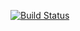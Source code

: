 [![Build Status](https://ci.consulo.io/job/consulo-images/badge/icon)](https://ci.consulo.io/job/consulo-images/)
